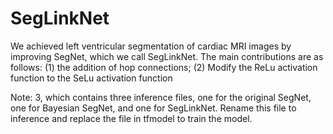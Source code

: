 # SegLinkNet
We achieved left ventricular segmentation of cardiac MRI images by improving SegNet, which we call SegLinkNet. The main contributions are as follows: 
(1) the addition of hop connections; 
(2) Modify the ReLu activation function to the SeLu activation function

Note:
3, which contains three inference files, one for the original SegNet, one for Bayesian SegNet, and one for SegLinkNet. Rename this file to inference and
replace the file in tfmodel to train the model.
